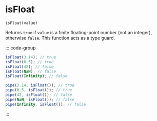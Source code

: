 # isFloat

`isFloat(value)`

Returns `true` if `value` is a finite floating-point number (not an integer), otherwise `false`. This function acts as a type guard.

::: code-group

```ts [data-first]
isFloat(3.14); // true
isFloat(0.5); // true
isFloat(42); // false
isFloat(NaN); // false
isFloat(Infinity); // false
```

```ts [data-last]
pipe(3.14, isFloat()); // true
pipe(0.5, isFloat()); // true
pipe(42, isFloat()); // false
pipe(NaN, isFloat()); // false
pipe(Infinity, isFloat()); // false
```

:::
